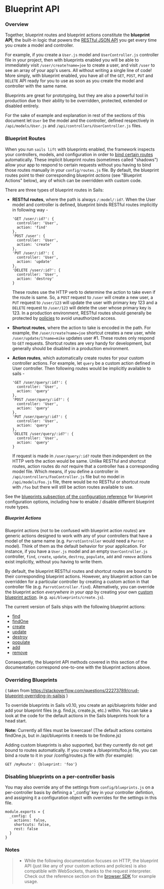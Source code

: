 # Blueprint API

### Overview

Together, blueprint routes and blueprint actions constitute the **blueprint API**, 
the built-in logic that powers the 
[RESTful JSON API](http://en.wikipedia.org/wiki/Representational_state_transfer) 
you get every time you create a model and controller.

For example, if you create a `User.js` model and `UserController.js` controller 
file in your project, then with blueprints enabled you will be able to 
immediately visit `/user/create?name=joe` to create a user, and visit `/user` to 
see an array of your app's users. All without writing a single line of code! More
simply, with blueprint enabled, you have all of the `GET`, `POST`, `PUT` and 
`DELETE` API ready for you to use as soon as you create the model and controller 
with the same name.

Blueprints are great for prototyping, but they are also a powerful tool in 
production due to their ability to be overridden, protected, extended or disabled 
entirely.

For the sake of example and explanation in rest of the sections of this document 
let `User` be the model and the controller, defined respectively in 
`/api/models/User.js` and `/api/controllers/UserController.js` files.


### Blueprint Routes

When you run `sails lift` with blueprints enabled, the framework inspects your 
controllers, models, and configuration in order to 
[bind certain routes](./#!/documentation/concepts/Routes) automatically. These 
implicit blueprint routes (sometimes called "shadows") allow your app to respond 
to certain requests without you having to bind those routes manually in your 
`config/routes.js` file. By default, the blueprint routes point to their 
corresponding blueprint *actions* (see "Blueprint Actions" below), any of which 
can be overridden with custom code.

There are three types of blueprint routes in Sails:

+ **RESTful routes**, where the path is always `/:model/:id?`. When the User 
model and controller is defined, blueprint binds RESTful routes implicitly in 
following way -
  ```
  'GET /user/:id?': {
    controller: 'User',
    action: 'find'
  },
  'POST /user': {
    controller: 'User',
    action: 'create'
  },
  'PUT /user/:id?': {
    controller: 'User',
    action: 'update'
  },
  'DELETE /user/:id?': {
    controller: 'User',
    action: 'destroy'
  }
  ```
  These routes use the HTTP verb to determine the action to take even if the 
  route is same. So, a `POST` request to `/user` will create a new user, a
  `PUT` request to `/user/123` will update the user with primary key 123 and 
  a `DELETE` request to `/user/123` will delete the user whose primary key is 123. 
  In a production environment, RESTful routes should generally be protected by 
  [policies](./#!/documentation/concepts/Policies) to avoid unauthorized access.


+ **Shortcut routes**, where the action to take is encoded in the path.  For 
example, the `/user/create?name=joe` shortcut creates a new user, while 
`/user/update/1?name=mike` updates user #1. These routes only respond to `GET` 
requests. Shortcut routes are very handy for development, but generally should be 
disabled in a production environment.

+ **Action routes**, which automatically create routes for your custom controller 
actions. For example, let `query` be a custom action defined in User controller.
Then following routes would be implicitly available to sails -
  ```
  'GET /user/query/:id?': {
    controller: 'User',
    action: 'query'
  },
  'POST /user/query/:id?': {
    controller: 'User',
    action: 'query'
  },
  'PUT /user/query/:id?': {
    controller: 'User',
    action: 'query'
  },
  'DELETE /user/query/:id?': {
    controller: 'User',
    action: 'query'
  }
  ```
  If request is made in `/user/query/:id?` route then independent on the HTTP 
  verb the action would be same. Unlike RESTful and shortcut routes, action 
  routes do *not* require that a controller has a corresponding model file. Which
  means, if you define a controller in `/api/controllers/FooController.js` file 
  but no model in `/api/models/Foo.js` file, there would be no RESTful or 
  shortcut route with `/foo` but there will still be action routes available to 
  use.

See the [blueprints subsection of the configuration reference](./#!/documentation/reference/sails.config/sails.config.blueprints.html) for blueprint configuration options, including how 
to enable / disable different blueprint route types.


##### Blueprint Actions

Blueprint actions (not to be confused with blueprint action *routes*) are 
generic actions designed to work with any of your controllers that have a model 
of the same name (e.g. `ParrotController` would need a `Parrot` model).  Think of 
them as the default behavior for your application. For instance, if you have a 
`User.js` model and an empty `UserController.js` controller, `find`, `create`, 
`update`, `destroy`, `populate`, `add` and `remove` actions exist implicitly, 
without you having to write them.

By default, the blueprint RESTful routes and shortcut routes are bound to their 
corresponding blueprint actions.  However, any blueprint action can be overridden 
for a particular controller by creating a custom action in that controller file 
(e.g. `ParrotController.find`).  Alternatively, you can override the blueprint 
action _everywhere in your app_ by creating your own 
[custom blueprint action](./#!documentation/guides/customBlueprints). 
(e.g. `api/blueprints/create.js`).

The current version of Sails ships with the following blueprint actions:

+ [find](./#!/documentation/reference/blueprint-api/Find.html)
+ [findOne](./#!/documentation/reference/blueprint-api/FindOne.html)
+ [create](./#!/documentation/reference/blueprint-api/Create.html)
+ [update](./#!/documentation/reference/blueprint-api/Update.html)
+ [destroy](./#!/documentation/reference/blueprint-api/Destroy.html)
+ [populate](./#!/documentation/reference/blueprint-api/Populate.html)
+ [add](./#!/documentation/reference/blueprint-api/Add.html)
+ [remove](./#!/documentation/reference/blueprint-api/Remove.html)

Consequently, the blueprint API methods covered in this section of the 
documentation correspond one-to-one with the blueprint actions above.

### Overriding Blueprints

( taken from https://stackoverflow.com/questions/22273789/crud-blueprint-overriding-in-sailsjs )

To override blueprints in Sails v0.10, you create an api/blueprints folder and 
add your blueprint files (e.g. find.js, create.js, etc.) within. You can take a 
look at the code for the default actions in the Sails blueprints hook for a head 
start.

**Note:** Currently all files must be lowercase! (The default actions contains 
findOne.js, but in /api/blueprints it needs to be findone.js)

Adding custom blueprints is also supported, but they currently do not get bound 
to routes automatically. If you create a /blueprints/foo.js file, you can bind a 
route to it in your /config/routes.js file with (for example):

    GET /myRoute': {blueprint: 'foo'}


### Disabling blueprints on a per-controller basis

You may also override any of the settings from `config/blueprints.js` on a 
per-controller basis by defining a '_config' key in your controller defintion, 
and assigning it a configuration object with overrides for the settings in this 
file.

```
module.exports = {
  _config: {
    actions: false,
    shortcuts: false,
    rest: false
  }
}

```

### Notes

> + While the following documentation focuses on HTTP, the blueprint API (just 
> like any of your custom actions and policies) is also compatible with 
> WebSockets, thanks to the request interpreter.  Check out the reference section 
> on the [browser SDK](/#/documentation/reference/websockets/sails.io.js) for 
> example usage.
>

<docmeta name="uniqueID" value="blueprintapi170785">
<docmeta name="displayName" value="Blueprint API">
<docmeta name="stabilityIndex" value="2">
